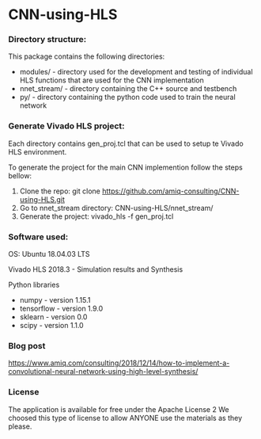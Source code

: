 # CNN-using-HLS

### Directory structure: ###
  This package contains the following directories:
   *   modules/ - directory used for the development and testing of individual HLS functions that are used for the CNN implementation
   *   nnet_stream/   - directory containing the C++ source and testbench
   *   py/        - directory containing the python code used to train the neural network

### Generate Vivado HLS project: ###

Each directory contains gen_proj.tcl that can be used to setup te Vivado HLS environment. 

To generate the project for the main CNN implemention follow the steps bellow:
1) Clone the repo: git clone https://github.com/amiq-consulting/CNN-using-HLS.git
2) Go to nnet_stream directory: CNN-using-HLS/nnet_stream/
3) Generate the project: vivado_hls -f gen_proj.tcl

### Software used: ###

OS: Ubuntu 18.04.03 LTS

Vivado HLS 2018.3 - Simulation results and Synthesis

Python libraries
   *   numpy - version 1.15.1
   *   tensorflow - version 1.9.0
   *   sklearn - version 0.0
   *   scipy - version 1.1.0

### Blog post ###

https://www.amiq.com/consulting/2018/12/14/how-to-implement-a-convolutional-neural-network-using-high-level-synthesis/

### License ###

The application is available for free under the Apache License 2 We choosed this type of license to allow ANYONE use the materials as they please.
